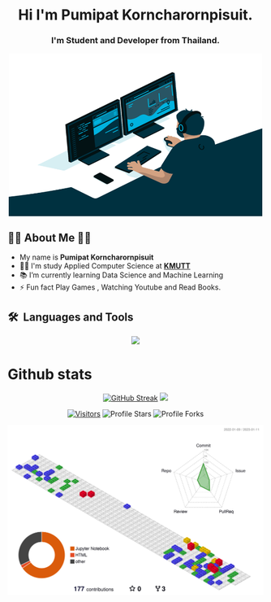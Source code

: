 
<h1 align="center">Hi  I'm Pumipat Korncharornpisuit.</h1>
<h3 align="center">I'm Student and Developer from Thailand.</h3>

<p align="center">
    <img align="center" alt="GIF" src="https://github.com/o0SoloWolf0o/o0SoloWolf0o/blob/main/code.gif?raw=true" width="500" height="320" />
</p>

<h2> 🙋‍♂️ About Me 🙋‍♂️</h2>

- My name is **Pumipat Korncharornpisuit**
- 🧑‍🎓 I'm study Applied Computer Science at  **[KMUTT](https://www.kmutt.ac.th/)**
- 📚 I’m currently learning Data Science and Machine Learning
- ⚡ Fun fact Play Games , Watching Youtube and Read Books.

<p align="center">
  <summary><h2> 🛠️&nbsp;&nbsp;Languages&nbsp;and&nbsp;Tools</h2></summary>
  <a href="https://skillicons.dev">
    <p align="center">
    <img src="https://skillicons.dev/icons?i=github,git,discord,bots,sketchup,docker,go,heroku,java,js,cpp,py,css,html,mysql,arduino,md,ps,pr,ae,ai,vscode,figma&perline=7" />
    </p>
  </a>
</p>

</p>


<summary><h1>Github stats</h1></summary>

  <div align="center">

  [![GitHub Streak](https://github-readme-streak-stats.herokuapp.com?user=o0SoloWolf0o&theme=graywhite&hide_border=true&date_format=j%20M%5B%20Y%5D)](https://git.io/streak-stats)
    <a href="https://github.com/o0SoloWolf0o">
    <img height="180em" src="https://github-readme-stats.vercel.app/api?username=o0SoloWolf0o&show_icons=true&theme=graywhite&include_all_commits=true&count_private=true"/>
  </div>
  
  <div align="center">
    <img src="https://komarev.com/ghpvc/?username=o0SoloWolf0o&label=Profile%20Views&color=bcbcbc&style=flat&label=Visitors" alt="Visitors"></a>
    <img src="https://img.shields.io/badge/dynamic/json?&label=Total%20Stars&color=bcbcbc&style=flat&style=for-the-badge&query=%24.stars&url=https://api.github-star-counter.workers.dev/user/o0SoloWolf0o" alt="Profile Stars"></a>
    <img src="https://img.shields.io/badge/dynamic/json?&label=Total%20Forks&color=bcbcbc&style=flat&style=for-the-badge&query=%24.forks&url=https://api.github-star-counter.workers.dev/user/o0SoloWolf0o" alt="Profile Forks"></a>
  </div>

  ![](./profile-3d-contrib/profile-gitblock.svg)

  <!-- ![Snake animation](https://github.com/o0SoloWolf0o/o0SoloWolf0o/blob/output/github-contribution-grid-snake.gif) -->